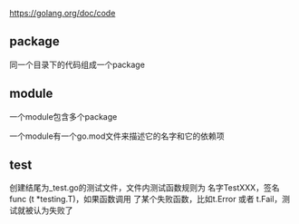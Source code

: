 
<https://golang.org/doc/code>

## package
同一个目录下的代码组成一个package

## module
一个module包含多个package

一个module有一个go.mod文件来描述它的名字和它的依赖项

## test

创建结尾为_test.go的测试文件，文件内测试函数规则为
名字TestXXX，签名func (t *testing.T)，如果函数调用
了某个失败函数，比如t.Error 或者 t.Fail，测试就被认为失败了

